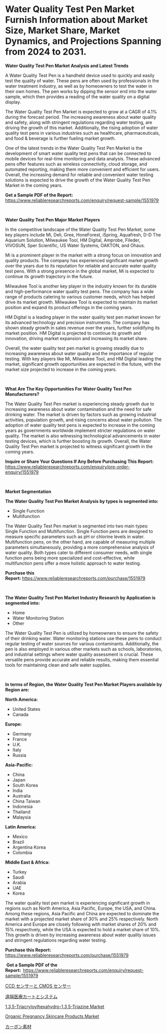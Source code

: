 <p><h1>Water Quality Test Pen Market Furnish Information about Market Size, Market Share, Market Dynamics, and Projections Spanning from 2024 to 2031.</h1></p><p><strong>Water Quality Test Pen Market Analysis and Latest Trends</strong></p>
<p><p>A Water Quality Test Pen is a handheld device used to quickly and easily test the quality of water. These pens are often used by professionals in the water treatment industry, as well as by homeowners to test the water in their own homes. The pen works by dipping the sensor end into the water sample, which then provides a reading of the water quality on a digital display.</p><p>The Water Quality Test Pen Market is expected to grow at a CAGR of 4.1% during the forecast period. The increasing awareness about water quality and safety, along with stringent regulations regarding water testing, are driving the growth of this market. Additionally, the rising adoption of water quality test pens in various industries such as healthcare, pharmaceuticals, and food & beverage is further fueling market growth.</p><p>One of the latest trends in the Water Quality Test Pen Market is the development of smart water quality test pens that can be connected to mobile devices for real-time monitoring and data analysis. These advanced pens offer features such as wireless connectivity, cloud storage, and automated reporting, making them more convenient and efficient for users. Overall, the increasing demand for reliable and convenient water testing solutions is expected to drive the growth of the Water Quality Test Pen Market in the coming years.</p></p>
<p><strong>Get a Sample PDF of the Report:&nbsp;</strong> <a href="https://www.reliableresearchreports.com/enquiry/request-sample/1551979">https://www.reliableresearchreports.com/enquiry/request-sample/1551979</a></p>
<p>&nbsp;</p>
<p><strong>Water Quality Test Pen Major Market Players</strong></p>
<p><p>In the competitive landscape of the Water Quality Test Pen Market, some key players include Mi, Deli, Gree, HoneForest, iSpring, Aquafresh, D-D The Aquarium Solution, Milwaukee Tool, HM Digital, Amprobe, Fileder, VIVOSUN, Sper Scientific, US Water Systems, OAKTON, and Ohaus. </p><p>Mi is a prominent player in the market with a strong focus on innovation and quality products. The company has experienced significant market growth over the years due to its reputation for reliable and accurate water quality test pens. With a strong presence in the global market, Mi is expected to continue its growth trajectory in the future.</p><p>Milwaukee Tool is another key player in the industry known for its durable and high-performance water quality test pens. The company has a wide range of products catering to various customer needs, which has helped drive its market growth. Milwaukee Tool is expected to maintain its market position and expand its product offerings in the coming years.</p><p>HM Digital is a leading player in the water quality test pen market known for its advanced technology and precision instruments. The company has shown steady growth in sales revenue over the years, further solidifying its market position. HM Digital is projected to continue its growth and innovation, driving market expansion and increasing its market share.</p><p>Overall, the water quality test pen market is growing steadily due to increasing awareness about water quality and the importance of regular testing. With key players like Mi, Milwaukee Tool, and HM Digital leading the market, significant growth opportunities are expected in the future, with the market size projected to increase in the coming years.</p></p>
<p>&nbsp;</p>
<p><strong>What Are The Key Opportunities For Water Quality Test Pen Manufacturers?</strong></p>
<p><p>The Water Quality Test Pen market is experiencing steady growth due to increasing awareness about water contamination and the need for safe drinking water. The market is driven by factors such as growing industrial activities, population growth, and rising concerns about water pollution. The adoption of water quality test pens is expected to increase in the coming years as governments worldwide implement stricter regulations on water quality. The market is also witnessing technological advancements in water testing devices, which is further boosting its growth. Overall, the Water Quality Test Pen market is projected to witness significant growth in the coming years.</p></p>
<p><strong>Inquire or Share Your Questions If Any Before Purchasing This Report:</strong> <a href="https://www.reliableresearchreports.com/enquiry/pre-order-enquiry/1551979">https://www.reliableresearchreports.com/enquiry/pre-order-enquiry/1551979</a></p>
<p>&nbsp;</p>
<p><strong>Market Segmentation</strong></p>
<p><strong>The Water Quality Test Pen Market Analysis by types is segmented into:</strong></p>
<p><ul><li>Single Function</li><li>Multifunction</li></ul></p>
<p><p>The Water Quality Test Pen market is segmented into two main types: Single Function and Multifunction. Single Function pens are designed to measure specific parameters such as pH or chlorine levels in water. Multifunction pens, on the other hand, are capable of measuring multiple parameters simultaneously, providing a more comprehensive analysis of water quality. Both types cater to different consumer needs, with single function pens being more specialized and cost-effective, while multifunction pens offer a more holistic approach to water testing.</p></p>
<p><strong>Purchase this Report:&nbsp;</strong><a href="https://www.reliableresearchreports.com/purchase/1551979">https://www.reliableresearchreports.com/purchase/1551979</a></p>
<p>&nbsp;</p>
<p><strong>The Water Quality Test Pen Market Industry Research by Application is segmented into:</strong></p>
<p><ul><li>Home</li><li>Water Monitoring Station</li><li>Other</li></ul></p>
<p><p>The Water Quality Test Pen is utilized by homeowners to ensure the safety of their drinking water. Water monitoring stations use these pens to conduct regular testing of water sources for various contaminants. Additionally, the pen is also employed in various other markets such as schools, laboratories, and industrial settings where water quality assessment is crucial. These versatile pens provide accurate and reliable results, making them essential tools for maintaining clean and safe water supplies.</p></p>
<p>&nbsp;</p>
<p><strong>In terms of Region, the Water Quality Test Pen Market Players available by Region are:</strong></p>
<p>
    <p> <strong> North America: </strong>
        <ul>
            <li>United States</li>
            <li>Canada</li>
        </ul>
        </p> 
    <p> <strong> Europe: </strong>
        <ul>
            <li>Germany</li>
            <li>France</li>
            <li>U.K.</li>
            <li>Italy</li>
            <li>Russia</li>
        </ul>
        </p> 
    <p> <strong> Asia-Pacific: </strong>
        <ul>
            <li>China</li>
            <li>Japan</li>
            <li>South Korea</li>
            <li>India</li>
            <li>Australia</li>
            <li>China Taiwan</li>
            <li>Indonesia</li>
            <li>Thailand</li>
            <li>Malaysia</li>
        </ul>
        </p> 
    <p> <strong> Latin America: </strong>
        <ul>
            <li>Mexico</li>
            <li>Brazil</li>
            <li>Argentina Korea</li>
            <li>Colombia</li>
        </ul>
        </p> 
    <p> <strong> Middle East & Africa: </strong>
        <ul>
            <li>Turkey</li>
            <li>Saudi</li>
            <li>Arabia</li>
            <li>UAE</li>
            <li>Korea</li>
        </ul>
    </p>
    </p>
<p><p>The water quality test pen market is experiencing significant growth in regions such as North America, Asia Pacific, Europe, the USA, and China. Among these regions, Asia Pacific and China are expected to dominate the market with a projected market share of 30% and 25% respectively. North America and Europe are closely following with market shares of 20% and 15% respectively, while the USA is expected to hold a market share of 10%. This growth is driven by increasing awareness about water quality issues and stringent regulations regarding water testing.</p></p>
<p><strong>Purchase this Report: </strong><a href="https://www.reliableresearchreports.com/purchase/1551979">https://www.reliableresearchreports.com/purchase/1551979</a></p>
<p>&nbsp;<strong>Get a Sample PDF of the Report:&nbsp;&nbsp;</strong><a href="https://www.reliableresearchreports.com/enquiry/request-sample/1551979">https://www.reliableresearchreports.com/enquiry/request-sample/1551979</a></p>
<p><strong></strong></p>
<p><p><a href="https://github.com/NashBeahan2023/Market-Research-Report-List-1/blob/main/42878687090.md">CCD センサーと CMOS センサー</a></p><p><a href="https://medium.com/@saigekulas/%E3%83%86%E3%83%AC%E3%83%A1%E3%83%87%E3%82%A3%E3%82%B7%E3%83%B3%E3%82%AB%E3%83%BC%E3%83%88-%E3%82%B7%E3%82%B9%E3%83%86%E3%83%A0%E3%81%AE%E5%B8%82%E5%A0%B4%E8%A6%8F%E6%A8%A1-%E5%B8%82%E5%A0%B4%E8%A6%8B%E9%80%9A%E3%81%97%E3%81%A8%E5%B8%82%E5%A0%B4%E4%BA%88%E6%B8%AC-2024%E5%B9%B4%E3%81%8B%E3%82%892031%E5%B9%B4%E3%81%BE%E3%81%A7-85ba31c288d7">遠隔医療カートとシステム</a></p><p><a href="https://issuu.com/reportprime-2/docs/135-triacryloylhexahydro-135-triazine-market-size-">1,3,5-Triacryloylhexahydro-1,3,5-Triazine Market</a></p><p><a href="https://github.com/pjcfca/Market-Research-Report-List-1/blob/main/organic-pregnancy-skincare-products-market.md">Organic Pregnancy Skincare Products Market</a></p><p><a href="https://github.com/joaejkdzgyljvo6/Market-Research-Report-List-1/blob/main/27111837089.md">カーボン素材</a></p></p>